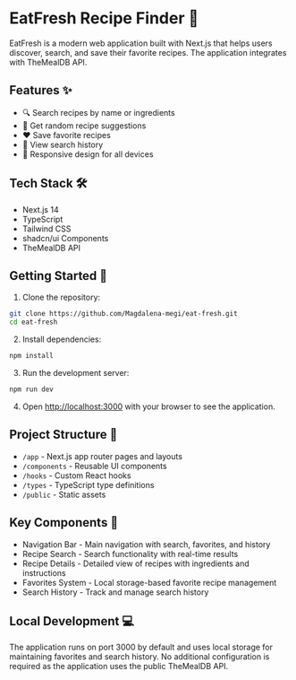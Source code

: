 # EatFresh Recipe Finder 🍳

EatFresh is a modern web application built with Next.js that helps users discover, search, and save their favorite recipes. The application integrates with TheMealDB API.

## Features ✨

- 🔍 Search recipes by name or ingredients
- 🎲 Get random recipe suggestions
- ❤️ Save favorite recipes
- 📜 View search history
- 📱 Responsive design for all devices

## Tech Stack 🛠️

- Next.js 14
- TypeScript
- Tailwind CSS
- shadcn/ui Components
- TheMealDB API

## Getting Started 🚀

1. Clone the repository:

```bash
git clone https://github.com/Magdalena-megi/eat-fresh.git
cd eat-fresh
```

2. Install dependencies:

```bash
npm install
```

3. Run the development server:

```bash
npm run dev
```

4. Open [http://localhost:3000](http://localhost:3000) with your browser to see the application.

## Project Structure 📁

- `/app` - Next.js app router pages and layouts
- `/components` - Reusable UI components
- `/hooks` - Custom React hooks
- `/types` - TypeScript type definitions
- `/public` - Static assets

## Key Components 🔑

- Navigation Bar - Main navigation with search, favorites, and history
- Recipe Search - Search functionality with real-time results
- Recipe Details - Detailed view of recipes with ingredients and instructions
- Favorites System - Local storage-based favorite recipe management
- Search History - Track and manage search history

## Local Development 💻

The application runs on port 3000 by default and uses local storage for maintaining favorites and search history. No additional configuration is required as the application uses the public TheMealDB API.

